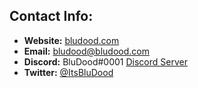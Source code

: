 ## Contact Info:
* **Website:** [bludood.com](https://bludood.com)
* **Email:** [bludood@bludood.com](mailto:bludood@bludood.com)
* **Discord:** BluDood#0001 [Discord Server](https://discord.bludood.com)
* **Twitter:** [@ItsBluDood](https://twitter.com/ItsBluDood)
<link rel="me" href="https://mastodon.bludood.com/@bludood">
